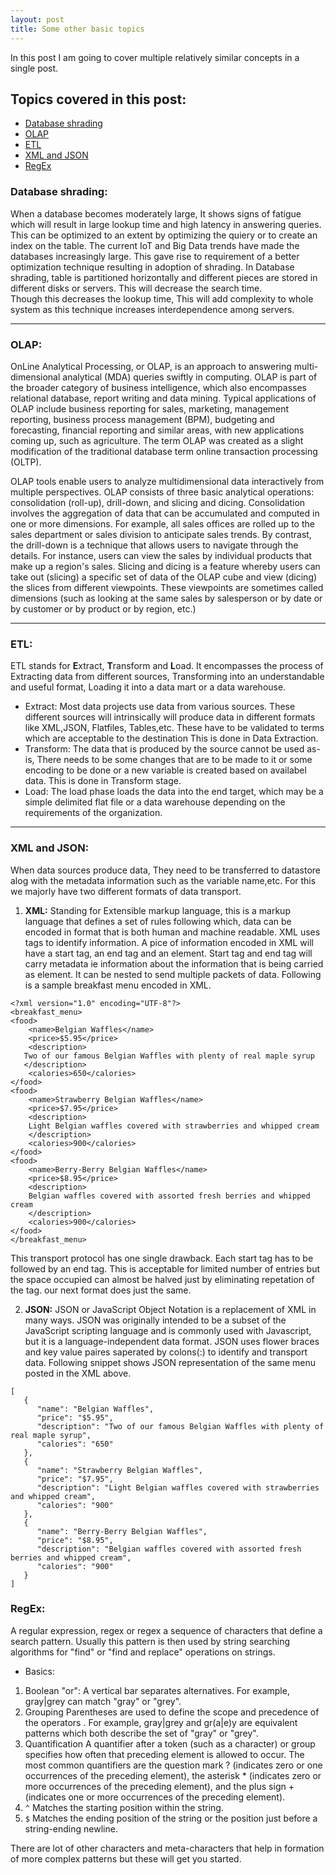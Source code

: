 ```yaml
---
layout: post
title: Some other basic topics
---
```


In this post I am going to cover multiple relatively similar concepts in a single post.
## Topics covered in this post:
* [Database shrading](#Database-shrading)
* [OLAP](#OLAP)
* [ETL](#ETL)
* [XML and JSON](#JSONXML)
* [RegEx](#RegEx)

### <a name="Database-shrading"></a>Database shrading:
When a database becomes moderately large, It shows signs of fatigue which will result in large lookup time and high latency in answering queries. This can be optimized to an extent by optimizing the quiery or to create an index on the table.
The current IoT and Big Data trends have made the databases increasingly large. This gave rise to requirement of a better optimization technique resulting in adoption of shrading.
In Database shrading, table is partitioned horizontally and different pieces are stored in different disks or servers. This will decrease the search time.  
Though this decreases the lookup time, This will add complexity to whole system as this technique increases interdependence among servers.

****
### <a name="OLAP"></a>OLAP:

OnLine Analytical Processing, or OLAP, is an approach to answering multi-dimensional analytical (MDA) queries swiftly in computing. OLAP is part of the broader category of business intelligence, which also encompasses relational database, report writing and data mining. Typical applications of OLAP include business reporting for sales, marketing, management reporting, business process management (BPM), budgeting and forecasting, financial reporting and similar areas, with new applications coming up, such as agriculture. The term OLAP was created as a slight modification of the traditional database term online transaction processing (OLTP).

OLAP tools enable users to analyze multidimensional data interactively from multiple perspectives. OLAP consists of three basic analytical operations: consolidation (roll-up), drill-down, and slicing and dicing.
Consolidation involves the aggregation of data that can be accumulated and computed in one or more dimensions. For example, all sales offices are rolled up to the sales department or sales division to anticipate sales trends.
By contrast, the drill-down is a technique that allows users to navigate through the details. For instance, users can view the sales by individual products that make up a region's sales.
Slicing and dicing is a feature whereby users can take out (slicing) a specific set of data of the OLAP cube and view (dicing) the slices from different viewpoints. These viewpoints are sometimes called dimensions (such as looking at the same sales by salesperson or by date or by customer or by product or by region, etc.)

****
### <a name="ETL"></a>ETL:
ETL stands for **E**xtract, **T**ransform and **L**oad. It encompasses the process of Extracting data from different sources, Transforming into an understandable and useful format, Loading it into a data mart or a data warehouse.


* Extract:
Most data projects use data from various sources. These different sources will intrinsically will produce data in different formats like XML,JSON, Flatfiles, Tables,etc. These have to be validated to terms which are acceptable to the destination This is done in Data Extraction.
* Transform:
The data that is produced by the source cannot be used as-is, There needs to be some changes that are to be made to it or some encoding to be done or a new variable is created based on availabel data. This is done in Transform stage.
* Load:
The load phase loads the data into the end target, which may be a simple delimited flat file or a data warehouse depending on the requirements of the organization.

****

### <a name="JSONXML"></a>XML and JSON:
When data sources produce data, They need to be transferred to datastore alog with the metadata information such as the variable name,etc. For this we majorly have two different formats of data transport.

1. **XML:**
Standing for Extensible markup language, this is a markup language that defines a set of rules following which, data can be encoded in format that is both human and machine readable.
XML uses tags to identify information. A pice of information encoded in XML will have a start tag, an end tag and an element. Start tag and end tag will carry metadata ie information about the information that is being carried as element. It can be nested to send multiple packets of data. Following is a sample breakfast menu encoded in XML.

```
<?xml version="1.0" encoding="UTF-8"?>
<breakfast_menu>
<food>
    <name>Belgian Waffles</name>
    <price>$5.95</price>
    <description>
   Two of our famous Belgian Waffles with plenty of real maple syrup
   </description>
    <calories>650</calories>
</food>
<food>
    <name>Strawberry Belgian Waffles</name>
    <price>$7.95</price>
    <description>
    Light Belgian waffles covered with strawberries and whipped cream
    </description>
    <calories>900</calories>
</food>
<food>
    <name>Berry-Berry Belgian Waffles</name>
    <price>$8.95</price>
    <description>
    Belgian waffles covered with assorted fresh berries and whipped cream
    </description>
    <calories>900</calories>
</food>
</breakfast_menu>
```  

This transport protocol has one single drawback. Each start tag has to be followed by an end tag. This is acceptable for limited number of entries but the space occupied can almost be halved just by eliminating repetation of the tag. our next format does just the same.

2. **JSON:**
JSON or JavaScript Object Notation is a replacement of XML in many ways. JSON was originally intended to be a subset of the JavaScript scripting language and is commonly used with Javascript, but it is a language-independent data format.
JSON uses flower braces and key value paires saperated by colons(:) to identify and transport data. Following snippet shows JSON representation of the same menu posted in the XML above.

```
[
   {
      "name": "Belgian Waffles",
      "price": "$5.95",
      "description": "Two of our famous Belgian Waffles with plenty of real maple syrup",
      "calories": "650"
   },
   {
      "name": "Strawberry Belgian Waffles",
      "price": "$7.95",
      "description": "Light Belgian waffles covered with strawberries and whipped cream",
      "calories": "900"
   },
   {
      "name": "Berry-Berry Belgian Waffles",
      "price": "$8.95",
      "description": "Belgian waffles covered with assorted fresh berries and whipped cream",
      "calories": "900"
   }
]
```

### <a name="RegEx"></a>RegEx:
A regular expression, regex or regex a sequence of characters that define a search pattern. Usually this pattern is then used by string searching algorithms for "find" or "find and replace" operations on strings.

* Basics:
1. Boolean "or":
A vertical bar separates alternatives. For example, gray|grey can match "gray" or "grey".
2. Grouping
Parentheses are used to define the scope and precedence of the operators . For example, gray|grey and gr(a|e)y are equivalent patterns which both describe the set of "gray" or "grey".
3. Quantification
A quantifier after a token (such as a character) or group specifies how often that preceding element is allowed to occur. The most common quantifiers are the question mark ? (indicates zero or one occurrences of the preceding element), the asterisk * (indicates zero or more occurrences of the preceding element), and the plus sign + (indicates one or more occurrences of the preceding element).
4. ```^``` Matches the starting position within the string.
5. ```$``` Matches the ending position of the string or the position just before a string-ending newline.

There are lot of other characters and meta-characters that help in formation of more complex patterns but these will get you started.
